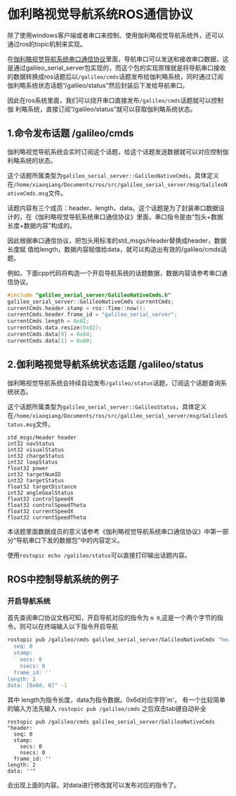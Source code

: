 # <a href="#" id="start"></a>伽利略视觉导航系统ROS通信协议

除了使用windows客户端或者串口来控制、使用伽利略视觉导航系统外，还可以通过ros的topic机制来实现。

在[伽利略视觉导航系统串口通信协议](/serial.html)里面，导航串口可以发送和接收串口数据，这是通过galileo_serial_server包实现的，而这个包的实现原理就是将导航串口接收的数据转换成ros话题后以`/galileo/cmds`话题发布给伽利略系统，同时通过订阅伽利略系统状态话题“/galileo/status”然后封装后下发给导航串口。

因此在ros系统里面，我们可以绕开串口直接发布`/galileo/cmds`话题就可以控制伽
利略系统，直接订阅“/galileo/status”就可以获取伽利略系统状态。

## 1.命令发布话题 /galileo/cmds

伽利略视觉导航系统会实时订阅这个话题，给这个话题发送数据就可以对应控制伽利略系统的状态。

这个话题所属类型为`galileo_serial_server::GalileoNativeCmds`，具体定义在`/home/xiaoqiang/Documents/ros/src/galileo_serial_server/msg/GalileoNativeCmds.msg`文件。

话题内容有三个成员：header、length、data。这个话题是为了封装串口数据设计的，在《伽利略视觉导航系统串口通信协议》里面，串口指令是由“包头+数据长度+数据内容”构成的。

因此根据串口通信协议，把包头用标准的std_msgs/Header替换成header，数据长度赋
值给length，数据内容赋值给data，就可以构造出有效的/galileo/cmds话题。

例如，下面cpp代码将构造一个开启导航系统的话题数据，数据内容请参考串口通信协议。

```cpp
#include "galileo_serial_server/GalileoNativeCmds.h"
galileo_serial_server::GalileoNativeCmds currentCmds;
currentCmds.header.stamp = ros::Time::now();
currentCmds.header.frame_id = "galileo_serial_server";
currentCmds.length = 0x02;
currentCmds.data.resize(0x02);
currentCmds.data[0] = 0x6d;
currentCmds.data[1] = 0x00;
```

## 2.伽利略视觉导航系统状态话题 /galileo/status
伽利略视觉导航系统会持续自动发布`/galileo/status`话题，订阅这个话题查询系统状态。

这个话题所属类型为`galileo_serial_server::GalileoStatus`，具体定义在`/home/xiaoqiang/Documents/ros/src/galileo_serial_server/msg/GalileoStatus.msg`文件。

```
std_msgs/Header header
int32 navStatus
int32 visualStatus
int32 chargeStatus
int32 loopStatus
float32 power
int32 targetNumID
int32 targetStatus
float32 targetDistance
int32 angleGoalStatus
float32 controlSpeedX
float32 controlSpeedTheta
float32 currentSpeedX
float32 currentSpeedTheta
```

本话题里面数据成员的意义请参考《伽利略视觉导航系统串口通信协议》中第一部分“导航串口下发的数据包”中的内容定义。

使用`rostopic echo /galileo/status`可以直接打印输出话题内容。

## ROS中控制导航系统的例子

### 开启导航系统

首先查阅串口协议文档可知，开启导航对应的指令为 `m 0`,这是一个两个字节的指令。则可以在终端输入以下指令开启导航

```bash
rostopic pub /galileo/cmds galileo_serial_server/GalileoNativeCmds "header:
  seq: 0
  stamp:
    secs: 0
    nsecs: 0
  frame_id: ''
length: 2
data: [0x6d, 0]" -1
```

其中 length为指令长度，data为指令数据。0x6d对应字符'm'。
有一个比较简单的输入方法先输入 `rostopic pub /galileo/cmds` 之后双击tab键自动补全

```
rostopic pub /galileo/cmds galileo_serial_server/GalileoNativeCmds "header:
  seq: 0
  stamp:
    secs: 0
    nsecs: 0
  frame_id: ''
length: 2
data: ''" 
```

会出现上面的内容。对data进行修改就可以发布对应的指令了。
